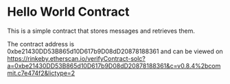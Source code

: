 # Hello World Contract

This is a simple contract that stores messages and retrieves them.

The contract address is 0xbe21430DD53B865d10D617b9D08dD20878188361 and can be viewed on https://rinkeby.etherscan.io/verifyContract-solc?a=0xbe21430DD53B865d10D617b9D08dD20878188361&c=v0.8.4%2bcommit.c7e474f2&lictype=2
